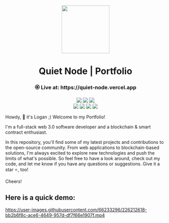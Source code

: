 <p align="center">
<br />
<a href="https://quiet-node.vercel.app"><img src="https://github.com/quiet-node/portfolio-v2/blob/main/public/quiet-node.ico?raw=true" width="150" alt=""/></a>
<h1 align="center">Quiet Node | Portfolio </h1>
</p>

<h3 align="center"> 🏵️ Live at: https://quiet-node.vercel.app </h3>

<div align="center">

![](https://img.shields.io/badge/TypeScript-4.9.3-blue?style=flat-square&logo=typescript)
![](https://img.shields.io/badge/React.js-18.2.0-blue?style=flat-square&logo=react)
![](https://img.shields.io/badge/Vite.js-4.1.0-blue?style=flat-square&logo=vite) <br />
![](https://img.shields.io/badge/Tailwindcss-3.2.7-blue?style=flat-square&logo=tailwindcss)
![](https://img.shields.io/badge/FramerMotion-10.2.5-blue?style=flat-square&logo=framer)
![](https://img.shields.io/badge/Figma-116.7.103-blue?style=flat-square&logo=figma)
![](https://img.shields.io/badge/Vercel-28.15.3-blue?style=flat-square&logo=vercel)

</div>

Howdy, 👋 it's Logan ;) Welcome to my Portfolio! 

I'm a full-stack web 3.0 software developer and a blockchain & smart contract enthusiast.

In this repository, you'll find some of my latest projects and contributions to the open-source community. From web applications to blockchain-based solutions, I'm always excited to explore new technologies and push the limits of what's possible. So feel free to have a look around, check out my code, and let me know if you have any questions or suggestions. Give it a star ⭐️, too!

Cheers!

## Here is a quick demo:


https://user-images.githubusercontent.com/66233296/226212618-bb2b6f8c-ace6-4649-957d-df7f66e1907f.mp4




